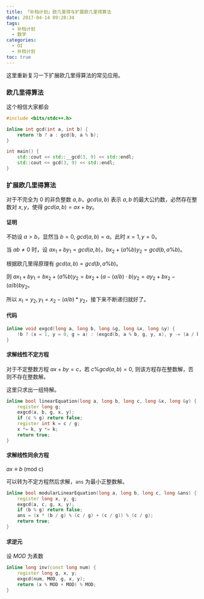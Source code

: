 ```yaml
---
title: 「补档计划」欧几里得与扩展欧几里得算法
date: 2017-04-14 09:28:34
tags:
  - 补档计划
  - 数学
categories:
  - OI
  - 补档计划
toc: true
---
```

这里重新复习一下扩展欧几里得算法的常见应用。
<!-- more -->
### 欧几里得算法
这个相信大家都会
``` cpp
#include <bits/stdc++.h>

inline int gcd(int a, int b) {
    return !b ? a : gcd(b, a % b);
}

int main() {
    std::cout << std::__gcd(3, 9) << std::endl;
    std::cout << gcd(3, 9) << std::endl;
}
```
### 扩展欧几里得算法
对于不完全为 $0$ 的非负整数 $a, b$，$gcd(a, b)$ 表示 $a, b$ 的最大公约数，必然存在整数对 $x, y$，使得 $gcd(a, b) = ax + by$。

#### 证明
不妨设 $a > b$，显然当 $b = 0$, $gcd(a, b) = a$。此时 $x = 1, y = 0$。

当 $ab \neq 0$ 时，设 $ax_1 + by_1 = gcd(a, b)$，$bx_2 + (a \% b)y_2 = gcd(b, a \% b)$。

根据欧几里得原理有 $gcd(a, b) = gcd(b, a \% b)$。

则 $ax_1 + by_1 = bx_2 + (a \% b)y_2 = bx_2 + (a - (a / b) \cdot b)y_2 = ay_2 + bx_2 - (a / b)by_2$。

所以 $x_1 = y_2, y_1 = x_2 - (a / b) * y_2$，接下来不断递归就好了。
#### 代码
``` cpp
inline void exgcd(long a, long b, long &g, long &x, long &y) {
    !b ? (x = 1, y = 0, g = a) : (exgcd(b, a % b, g, y, x), y -= (a / b) * x);
}
```
#### 求解线性不定方程
对于不定整数方程 $ax + by = c$，若 $c \%  gcd(a, b) = 0$, 则该方程存在整数解，否则不存在整数解。

这里只求出一组特解。
``` cpp
inline bool linearEquation(long a, long b, long c, long &x, long &y) {
    register long g;
    exgcd(a, b, g, x, y);
    if (c % g) return false;
    register int k = c / g;
    x *= k, y *= k;
    return true;
}
```
#### 求解线性同余方程
$ax \equiv b \text{ (mod c)}$

可以转为不定方程然后求解，`ans` 为最小正整数解。
``` cpp
inline bool modularLinearEquation(long a, long b, long c, long &ans) {
    register long x, y, g;
    exgcd(a, c, g, x, y);
    if (b % g) return false;
    ans = (x * (b / g) % (c / g) + (c / g)) % (c / g);
    return true;
}
```
#### 求逆元
设 $MOD$ 为素数
``` cpp
inline long inv(const long num) {
    register long g, x, y;
    exgcd(num, MOD, g, x, y);
    return (x % MOD + MOD) % MOD;
}
```

